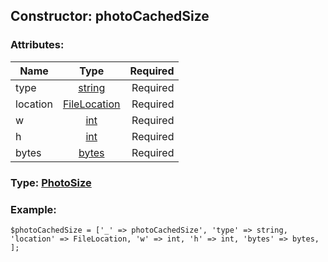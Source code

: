 ## Constructor: photoCachedSize  

### Attributes:

| Name     |    Type       | Required |
|----------|:-------------:|---------:|
|type|[string](../types/string.md) | Required|
|location|[FileLocation](../types/FileLocation.md) | Required|
|w|[int](../types/int.md) | Required|
|h|[int](../types/int.md) | Required|
|bytes|[bytes](../types/bytes.md) | Required|


### Type: [PhotoSize](../types/PhotoSize.md)

### Example:


```
$photoCachedSize = ['_' => photoCachedSize', 'type' => string, 'location' => FileLocation, 'w' => int, 'h' => int, 'bytes' => bytes, ];
```
